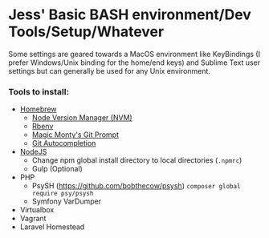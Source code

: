 # Jess' Basic BASH environment/Dev Tools/Setup/Whatever

Some settings are geared towards a MacOS environment like KeyBindings (I prefer Windows/Unix binding for the home/end keys)
and Sublime Text user settings but can generally be used for any Unix environment.

### Tools to install:
* [Homebrew](https://brew.sh)
  * [Node Version Manager (NVM)](https://github.com/nvm-sh/nvm)
  * [Rbenv](https://github.com/rbenv/rbenv)
  * [Magic Monty's Git Prompt](https://github.com/magicmonty/bash-git-prompt)
  * [Git Autocompletion](https://github.com/bobthecow/git-flow-completion/wiki/Install-Bash-git-completion)
* [NodeJS](https://nodejs.org/en/)
  * Change npm global install directory to local directories (`.npmrc`)
  * Gulp (Optional)
* PHP
  * PsySH (https://github.com/bobthecow/psysh) `composer global require psy/psysh`
  * Symfony VarDumper
* Virtualbox
* Vagrant
* Laravel Homestead
